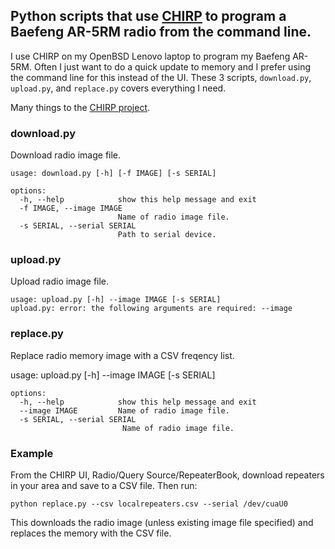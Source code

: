 ## Python scripts that use [CHIRP](https://github.com/kk7ds/chirp) to program a Baefeng AR-5RM radio from the command line.

I use CHIRP on my OpenBSD Lenovo laptop to program my Baefeng AR-5RM. Often I just want to do a quick update to memory and I prefer using the command line for this instead of the UI. These 3 scripts, `download.py`, `upload.py`, and `replace.py` covers everything I need.

Many things to the [CHIRP project](https://www.chirpmyradio.com/projects/chirp/wiki/Home).

### download.py
Download radio image file.

    usage: download.py [-h] [-f IMAGE] [-s SERIAL]
    
    options:
      -h, --help            show this help message and exit
      -f IMAGE, --image IMAGE
                            Name of radio image file.
      -s SERIAL, --serial SERIAL
                            Path to serial device.

### upload.py
Upload radio image file.

    usage: upload.py [-h] --image IMAGE [-s SERIAL]
    upload.py: error: the following arguments are required: --image

### replace.py
Replace radio memory image with a CSV freqency list.

usage: upload.py [-h] --image IMAGE [-s SERIAL]

    options:
      -h, --help            show this help message and exit
      --image IMAGE         Name of radio image file.
      -s SERIAL, --serial SERIAL
                             Name of radio image file.

### Example
From the CHIRP UI, Radio/Query Source/RepeaterBook, download repeaters in your area and save to a CSV file. Then run:

    python replace.py --csv localrepeaters.csv --serial /dev/cuaU0

This downloads the radio image (unless existing image file specified) and replaces the memory with the CSV file.


